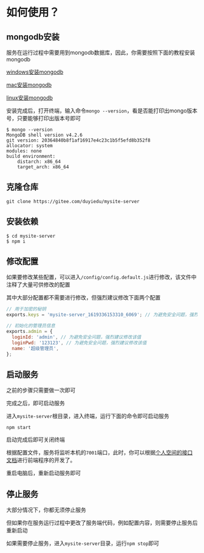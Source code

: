 # 如何使用？

## mongodb安装

服务在运行过程中需要用到mongodb数据库，因此，你需要按照下面的教程安装mongodb

[windows安装mongodb](https://www.runoob.com/mongodb/mongodb-window-install.html)

[mac安装mongodb](https://www.runoob.com/mongodb/mongodb-osx-install.html)

[linux安装mongodb](https://www.runoob.com/mongodb/mongodb-linux-install.html)

安装完成后，打开终端，输入命令`mongo --version`，看是否能打印出mongo版本号，只要能够打印出版本号即可

```shell
$ mongo --version
MongoDB shell version v4.2.6
git version: 20364840b8f1af16917e4c23c1b5f5efd8b352f8
allocator: system
modules: none
build environment:
    distarch: x86_64
    target_arch: x86_64
```

## 克隆仓库

```shell
git clone https://gitee.com/duyiedu/mysite-server
```

## 安装依赖

```shell
$ cd mysite-server
$ npm i
```

## 修改配置

如果要修改某些配置，可以进入`/config/config.default.js`进行修改，该文件中注释了大量可供修改的配置

其中大部分配置都不需要进行修改，但强烈建议修改下面两个配置

```js
// 用于加密的秘钥
exports.keys = 'mysite-server_1619336153310_6069'; // 为避免安全问题，强烈建议修改该值
```

```js
// 初始化的管理员信息
exports.admin = {
  loginId: 'admin', // 为避免安全问题，强烈建议修改该值
  loginPwd: '123123', // 为避免安全问题，强烈建议修改该值
  name: '超级管理员',
};
```

## 启动服务

之前的步骤只需要做一次即可

完成之后，即可启动服务

进入`mysite-server`根目录，进入终端，运行下面的命令即可启动服务

```shell
npm start
```

启动完成后即可关闭终端

根据配置文件，服务将监听本机的`7001`端口，此时，你可以根据[个人空间的接口文档](http://mock.duyiedu.com/project/76/interface/api)进行前端程序的开发了。

重启电脑后，重新启动服务即可

## 停止服务

大部分情况下，你都无须停止服务

但如果你在服务运行过程中更改了服务端代码，例如配置内容，则需要停止服务后重新启动

如果需要停止服务，进入`mysite-server`目录，运行`npm stop`即可